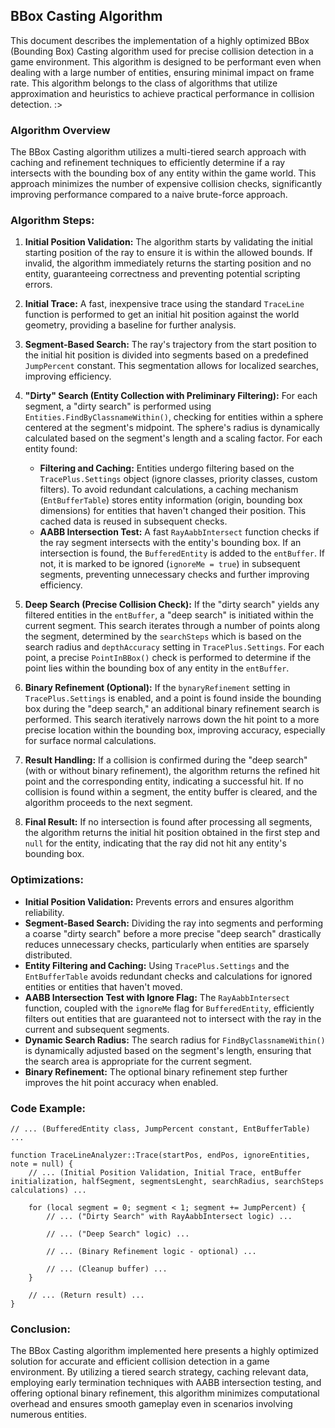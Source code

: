 ## BBox Casting Algorithm

This document describes the implementation of a highly optimized BBox (Bounding Box) Casting algorithm used for precise collision detection in a game environment. This algorithm is designed to be performant even when dealing with a large number of entities, ensuring minimal impact on frame rate. This algorithm belongs to the class of algorithms that utilize approximation and heuristics to achieve practical performance in collision detection. :>

### Algorithm Overview

The BBox Casting algorithm utilizes a multi-tiered search approach with caching and refinement techniques to efficiently determine if a ray intersects with the bounding box of any entity within the game world. This approach minimizes the number of expensive collision checks, significantly improving performance compared to a naive brute-force approach.

### Algorithm Steps:

1. **Initial Position Validation:** The algorithm starts by validating the initial starting position of the ray to ensure it is within the allowed bounds. If invalid, the algorithm immediately returns the starting position and no entity, guaranteeing correctness and preventing potential scripting errors.

2. **Initial Trace:** A fast, inexpensive trace using the standard `TraceLine` function is performed to get an initial hit position against the world geometry, providing a baseline for further analysis.

3. **Segment-Based Search:** The ray's trajectory from the start position to the initial hit position is divided into segments based on a predefined `JumpPercent` constant. This segmentation allows for localized searches, improving efficiency.

4. **"Dirty" Search (Entity Collection with Preliminary Filtering):** For each segment, a "dirty search" is performed using `Entities.FindByClassnameWithin()`, checking for entities within a sphere centered at the segment's midpoint. The sphere's radius is dynamically calculated based on the segment's length and a scaling factor. For each entity found:
    *   **Filtering and Caching:** Entities undergo filtering based on the `TracePlus.Settings` object (ignore classes, priority classes, custom filters). To avoid redundant calculations, a caching mechanism (`EntBufferTable`) stores entity information (origin, bounding box dimensions) for entities that haven't changed their position. This cached data is reused in subsequent checks.
    *   **AABB Intersection Test:** A fast `RayAabbIntersect` function checks if the ray segment intersects with the entity's bounding box. If an intersection is found, the `BufferedEntity` is added to the `entBuffer`. If not, it is marked to be ignored (`ignoreMe = true`) in subsequent segments, preventing unnecessary checks and further improving efficiency.

5. **Deep Search (Precise Collision Check):** If the "dirty search" yields any filtered entities in the `entBuffer`, a "deep search" is initiated within the current segment. This search iterates through a number of points along the segment, determined by the `searchSteps` which is based on the search radius and `depthAccuracy` setting in `TracePlus.Settings`. For each point, a precise `PointInBBox()` check is performed to determine if the point lies within the bounding box of any entity in the `entBuffer`.

6. **Binary Refinement (Optional):** If the `bynaryRefinement` setting in `TracePlus.Settings` is enabled, and a point is found inside the bounding box during the "deep search," an additional binary refinement search is performed. This search iteratively narrows down the hit point to a more precise location within the bounding box, improving accuracy, especially for surface normal calculations.

7. **Result Handling:** If a collision is confirmed during the "deep search" (with or without binary refinement), the algorithm returns the refined hit point and the corresponding entity, indicating a successful hit. If no collision is found within a segment, the entity buffer is cleared, and the algorithm proceeds to the next segment.

8. **Final Result:** If no intersection is found after processing all segments, the algorithm returns the initial hit position obtained in the first step and `null` for the entity, indicating that the ray did not hit any entity's bounding box.

### Optimizations:

*   **Initial Position Validation:** Prevents errors and ensures algorithm reliability.
*   **Segment-Based Search:** Dividing the ray into segments and performing a coarse "dirty search" before a more precise "deep search" drastically reduces unnecessary checks, particularly when entities are sparsely distributed.
*   **Entity Filtering and Caching:** Using `TracePlus.Settings` and the `EntBufferTable` avoids redundant checks and calculations for ignored entities or entities that haven't moved.
*   **AABB Intersection Test with Ignore Flag:**  The `RayAabbIntersect` function, coupled with the `ignoreMe` flag for `BufferedEntity`, efficiently filters out entities that are guaranteed not to intersect with the ray in the current and subsequent segments.
*   **Dynamic Search Radius:** The search radius for `FindByClassnameWithin()` is dynamically adjusted based on the segment's length, ensuring that the search area is appropriate for the current segment.
*   **Binary Refinement:** The optional binary refinement step further improves the hit point accuracy when enabled.

### Code Example:

```squirrel
// ... (BufferedEntity class, JumpPercent constant, EntBufferTable) ...

function TraceLineAnalyzer::Trace(startPos, endPos, ignoreEntities, note = null) {
    // ... (Initial Position Validation, Initial Trace, entBuffer initialization, halfSegment, segmentsLenght, searchRadius, searchSteps calculations) ...

    for (local segment = 0; segment < 1; segment += JumpPercent) {
        // ... ("Dirty Search" with RayAabbIntersect logic) ...

        // ... ("Deep Search" logic) ...

        // ... (Binary Refinement logic - optional) ...

        // ... (Cleanup buffer) ...
    }

    // ... (Return result) ...
}
```

### Conclusion:

The BBox Casting algorithm implemented here presents a highly optimized solution for accurate and efficient collision detection in a game environment. By utilizing a tiered search strategy, caching relevant data, employing early termination techniques with AABB intersection testing, and offering optional binary refinement, this algorithm minimizes computational overhead and ensures smooth gameplay even in scenarios involving numerous entities.